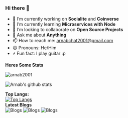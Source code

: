 ### Hi there 👋 


<!--
**arnab2001/arnab2001** is a ✨ _special_ ✨ repository because its `README.md` (this file) appears on your GitHub profile.
-->

- 🔭 I’m currently working on **Socialite** and **Coinverse**
- 🌱 I’m currently learning **Microservices with Node**
- 👯 I’m looking to collaborate on **Open Source Projects**
- 💬 Ask me about **Anything**
- 📫 How to reach me: arnabchat2001@gmail.com
- 😄 Pronouns: He/Him
- ⚡ Fun fact: I play guitar :p

**Heres Some Stats** <br/>
<p><img align="center" src="https://github-readme-streak-stats.herokuapp.com/?user=arnab2001&" alt="arnab2001" />

![Arnab's github stats](https://github-readme-stats.vercel.app/api?username=arnab2001&show_icons=true&theme=merko) </p>

**Top Langs:** <br/>
[![Top Langs](https://github-readme-stats.vercel.app/api/top-langs/?username=arnab2001&hide=ruby,less)](https://github.com/anuraghazra/github-readme-stats)
<br/>
**Latest Blogs** <br/>
![Blogs](https://hashnode-blog-cards.vercel.app/api/getHashnodeBlog?url=https://arnab2001.hashnode.dev/demystifying-api-architectures-a-comprehensive-guide&large=true&theme=dark)
![Blogs](https://hashnode-blog-cards.vercel.app/api/getHashnodeBlog?url=https://arnab2001.hashnode.dev/the-t3-stack&large=false&theme=dark)
![Blogs](https://hashnode-blog-cards.vercel.app/api/getHashnodeBlog?url=https://arnab2001.hashnode.dev/what-the-heck-is-proof-of-history&medium=true&theme=dark)

